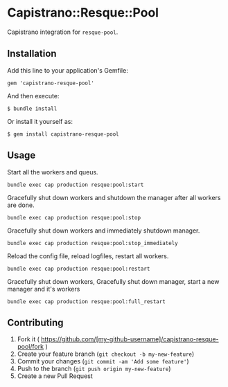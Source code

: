 # Capistrano::Resque::Pool

Capistrano integration for `resque-pool`.

## Installation

Add this line to your application's Gemfile:

    gem 'capistrano-resque-pool'

And then execute:

    $ bundle install

Or install it yourself as:

    $ gem install capistrano-resque-pool

## Usage

Start all the workers and queus.

    bundle exec cap production resque:pool:start

Gracefully shut down workers and shutdown the manager after all workers are done.

    bundle exec cap production resque:pool:stop

Gracefully shut down workers and immediately shutdown manager.

    bundle exec cap production resque:pool:stop_immediately

Reload the config file, reload logfiles, restart all workers.

    bundle exec cap production resque:pool:restart

Gracefully shut down workers, Gracefully shut down manager, start a new manager and it's workers

    bundle exec cap production resque:pool:full_restart


## Contributing

1. Fork it ( https://github.com/[my-github-username]/capistrano-resque-pool/fork )
2. Create your feature branch (`git checkout -b my-new-feature`)
3. Commit your changes (`git commit -am 'Add some feature'`)
4. Push to the branch (`git push origin my-new-feature`)
5. Create a new Pull Request
